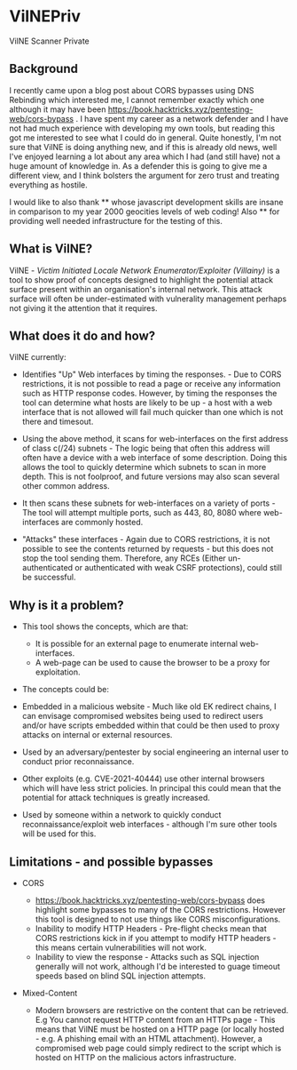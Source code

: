 # VilNEPriv
VilNE Scanner Private

## Background 

I recently came upon a blog post about CORS bypasses using DNS Rebinding which interested me, I cannot remember exactly which one although it may have been https://book.hacktricks.xyz/pentesting-web/cors-bypass .  I have spent my career as a network defender and I have not had much experience with developing my own tools, but reading this got me interested to see what I could do in general. Quite honestly, I'm not sure that VilNE is doing anything new, and if this is already old news, well I've enjoyed learning a lot about any area which I had (and still have) not a huge amount of knowledge in. As a defender this is going to give me a different view, and I think bolsters the argument for zero trust and treating everything as hostile.

I would like to also thank ** whose javascript development skills are insane in comparison to my year 2000 geocities levels of web coding! Also ** for providing well needed infrastructure for the testing of this.


## What is VilNE?

VilNE - *Victim Initiated Locale Network Enumerator/Exploiter (Villainy)* is a tool to show proof of concepts designed to highlight the potential attack surface present within an organisation's internal network. This attack surface will often be under-estimated with vulnerality management perhaps not giving it the attention that it requires. 

## What does it do and how?

VilNE currently:

* Identifies "Up" Web interfaces by timing the responses. - Due to CORS restrictions, it is not possible to read a page or receive any information such as HTTP response codes. However, by timing the responses the tool can determine what hosts are likely to be up - a host with a web interface that is not allowed will fail much quicker than one which is not there and timesout.

* Using the above method, it scans for web-interfaces on the first address of class c(/24) subnets - The logic being that often this address will often have a device with a web interface of some description. Doing this allows the tool to quickly determine which subnets to scan in more depth. This is not foolproof, and future versions may also scan several other common address. 

* It then scans these subnets for web-interfaces on a variety of ports - The tool will attempt multiple ports, such as 443, 80, 8080 where web-interfaces are commonly hosted.

* "Attacks" these interfaces - Again due to CORS restrictions, it is not possible to see the contents returned by requests - but this does not stop the tool sending them. Therefore, any RCEs (Either un-authenticated or authenticated with weak CSRF protections), could still be successful. 


## Why is it a problem?

* This tool shows the concepts, which are that:
  * It is possible for an external page to enumerate internal web-interfaces. 
  * A web-page can be used to cause the browser to be a proxy for exploitation.
  
 * The concepts could be:
  * Embedded in a malicious website - Much like old EK redirect chains, I can envisage compromised websites being used to redirect users and/or have scripts embedded within that could be then used to proxy attacks on internal or external resources. 
  * Used by an adversary/pentester by social engineering an internal user to conduct prior reconnaissance. 
  * Other exploits (e.g. CVE-2021-40444) use other internal browsers which will have less strict policies. In principal this could mean that the potential for attack techniques is greatly increased.
  * Used by someone within a network to quickly conduct reconnaissance/exploit web interfaces - although I'm sure other tools will be used for this.


## Limitations - and possible bypasses

* CORS 
  *  https://book.hacktricks.xyz/pentesting-web/cors-bypass does highlight some bypasses to many of the CORS restrictions. However this tool is designed to not use things like CORS misconfigurations. 
  * Inability to modify HTTP Headers - Pre-flight checks mean that CORS restrictions kick in if you attempt to modify HTTP headers - this means certain vulnerabilities will not work.
  * Inability to view the response - Attacks such as SQL injection generally will not work, although I'd be interested to guage timeout speeds based on blind SQL injection attempts.

* Mixed-Content
  * Modern browsers are restrictive on the content that can be retrieved. E.g You cannot request HTTP content from an HTTPs page - This means that VilNE must be hosted on a HTTP page (or locally hosted - e.g. A phishing email with an HTML attachment). However, a compromised web page could simply redirect to the script which is hosted on HTTP on the malicious actors infrastructure.
